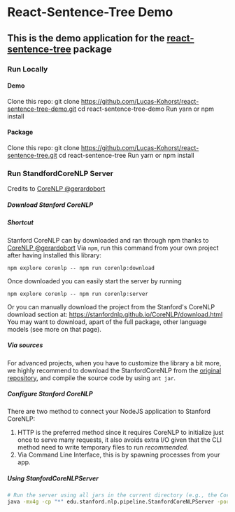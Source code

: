 # React-Sentence-Tree Demo
## This is the demo application for the [react-sentence-tree](https://github.com/Lucas-Kohorst/react-sentence-tree) package

### Run Locally
#### Demo
Clone this repo: git clone https://github.com/Lucas-Kohorst/react-sentence-tree-demo.git
cd react-sentence-tree-demo
Run yarn or npm install

#### Package
Clone this repo: git clone https://github.com/Lucas-Kohorst/react-sentence-tree.git
cd react-sentence-tree
Run yarn or npm install

### Run StandfordCoreNLP Server
Credits to [CoreNLP @gerardobort](https://www.npmjs.com/package/corenlp)

##### Download Stanford CoreNLP

##### Shortcut
Stanford CoreNLP can by downloaded and ran through npm thanks to [CoreNLP @gerardobort](https://www.npmjs.com/package/corenlp)
Via `npm`, run this command from your own project after having installed this library:

```
npm explore corenlp -- npm run corenlp:download
```

Once downloaded you can easily start the server by running

```
npm explore corenlp -- npm run corenlp:server
```

Or you can manually download the project from the Stanford's CoreNLP download section at: https://stanfordnlp.github.io/CoreNLP/download.html
You may want to download, apart of the full package, other language models (see more on that page).

##### Via sources

For advanced projects, when you have to customize the library a bit more, we highly recommend to download the StanfordCoreNLP from the [original repository](https://github.com/stanfordnlp/CoreNLP), and compile the source code by using `ant jar`.

##### Configure Stanford CoreNLP

There are two method to connect your NodeJS application to Stanford CoreNLP:

1. HTTP is the preferred method since it requires CoreNLP to initialize just once to serve many requests, it also avoids extra I/O given that the CLI method need to write temporary files to run *recommended*.
2. Via Command Line Interface, this is by spawning processes from your app.

##### Using StanfordCoreNLPServer

```bash
# Run the server using all jars in the current directory (e.g., the CoreNLP home directory)
java -mx4g -cp "*" edu.stanford.nlp.pipeline.StanfordCoreNLPServer -port 9000 -timeout 15000
```
